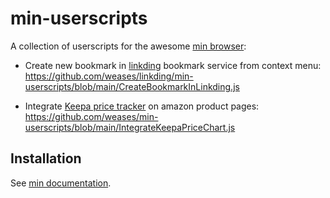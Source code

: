 # min-userscripts

A collection of userscripts for the awesome [min browser](https://minbrowser.org/):

- Create new bookmark in [linkding](https://github.com/sissbruecker/linkding) bookmark service from context menu: <https://github.com/weases/linkding/min-userscripts/blob/main/CreateBookmarkInLinkding.js>

- Integrate [Keepa price tracker](https://www.keepa.com) on amazon product pages: <https://github.com/weases/min-userscripts/blob/main/IntegrateKeepaPriceChart.js>

## Installation

See [min documentation](https://github.com/minbrowser/min/wiki/userscripts).
